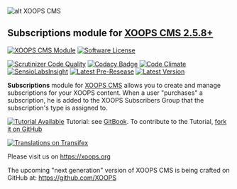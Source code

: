 ![alt XOOPS CMS](https://xoops.org/images/logoXoops4GithubRepository.png)
## Subscriptions module for  [XOOPS CMS 2.5.8+](https://xoops.org)
[![XOOPS CMS Module](https://img.shields.io/badge/XOOPS%20CMS-Module-blue.svg)](https://xoops.org)
[![Software License](https://img.shields.io/badge/license-GPL-brightgreen.svg?style=flat)](LICENSE)
 
[![Scrutinizer Code Quality](https://img.shields.io/scrutinizer/g/mambax7/subscription.svg?style=flat)](https://scrutinizer-ci.com/g/XoopsModules25x/subscription/?branch=master)
[![Codacy Badge](https://api.codacy.com/project/badge/grade/38d5f7934bab4418ae00f6c70aa53150)](https://www.codacy.com/app/mambax7/subscription_2)
[![Code Climate](https://img.shields.io/codeclimate/github/mambax7/subscription.svg?style=flat)](https://codeclimate.com/github/XoopsModules25x/subscription)
[![SensioLabsInsight](https://insight.sensiolabs.com/projects/868387cb-e0fc-4107-a00d-8d155ea003d7/mini.png)](https://insight.sensiolabs.com/projects/868387cb-e0fc-4107-a00d-8d155ea003d7)
[![Latest Pre-Resease](https://img.shields.io/github/tag/XoopsModules25x/subscription.svg?style=flat)](https://github.com/XoopsModules25x/subscription/tags/)
[![Latest Version](https://img.shields.io/github/release/XoopsModules25x/subscription.svg?style=flat)](https://github.com/XoopsModules25x/subscription/releases/)

**Subscriptions** module for [XOOPS CMS](https://xoops.org) allows you to create and manage subscriptions for your XOOPS content.  When a user "purchases" a subscription, he is added to the
XOOPS Subscribers Group that the subscription's type is assigned to.

[![Tutorial Available](https://xoops.org/images/tutorial-available-blue.svg)](https://www.gitbook.com/book/xoops/subscription-tutorial/) Tutorial: see [GitBook](https://www.gitbook.com/book/xoops/subscription-tutorial/).
To contribute to the Tutorial, [fork it on GitHub](https://github.com/XoopsDocs/subscription-tutorial)

[![Translations on Transifex](https://xoops.org/images/translations-transifex-blue.svg)](https://www.transifex.com/xoops)

Please visit us on https://xoops.org

The upcoming "next generation" version of XOOPS CMS is being crafted on GitHub at: https://github.com/XOOPS

